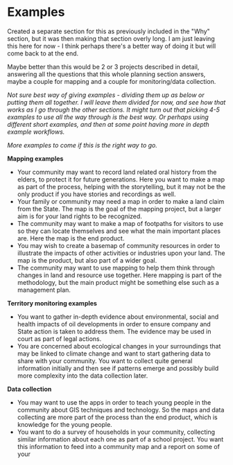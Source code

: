 # Examples

Created a separate section for this as previously included in the "Why" section, but it was then making that section overly long. I am just leaving this here for now - I think perhaps there's a better way of doing it but will come back to at the end.

Maybe better than this would be 2 or 3 projects described in detail, answering all the questions that this whole planning section answers, maybe a couple for mapping and a couple for monitoring/data collection.

_Not sure best way of giving examples - dividing them up as below or putting them all together. I will leave them divided for now, and see how that works as I go through the other sections. It might turn out that picking 4-5 examples to use all the way through is the best way. Or perhaps using different short examples, and then at some point having more in depth example workflows._

_More examples to come if this is the right way to go._

**Mapping examples**

* Your community may want to record land related oral history from the elders, to protect it for future generations. Here you want to make a map as part of the process, helping with the storytelling, but it may not be the only product if you have stories and recordings as well.
* Your family or community may need a map in order to make a land claim from the State. The map is the goal of the mapping project, but a larger aim is for your land rights to be recognized.
* The community may want to make a map of footpaths for visitors to use so they can locate themselves and see what the main important places are. Here the map is the end product.
* You may wish to create a basemap of community resources in order to illustrate the impacts of other activities or industries upon your land. The map is the product, but also part of a wider goal.
* The community may want to use mapping to help them think through changes in land and resource use together. Here mapping is part of the methodology, but the main product might be something else such as a management plan.

**Territory monitoring examples**

* You want to gather in-depth evidence about environmental, social and health impacts of oil developments in order to ensure company and State action is taken to address them. The evidence may be used in court as part of legal actions.
* You are concerned about ecological changes in your surroundings that may be linked to climate change and want to start gathering data to share with your community. You want to collect quite general information initially and then see if patterns emerge and possibly build more complexity into the data collection later.

**Data collection**

* You may want to use the apps in order to teach young people in the community about GIS techniques and technology. So the maps and data collecting are more part of the process than the end product, which is knowledge for the young people.
* You want to do a survey of households in your community, collecting similar information about each one as part of a school project. You want this information to feed into a community map and a report on some of your 

